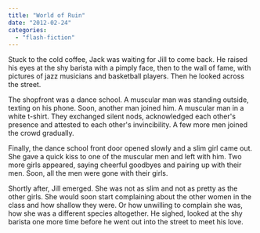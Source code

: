 ```yaml
---
title: "World of Ruin"
date: "2012-02-24"
categories: 
  - "flash-fiction"
---
```


Stuck to the cold coffee, Jack was waiting for Jill to come back. He raised his eyes at the shy barista with a pimply face, then to the wall of fame, with pictures of jazz musicians and basketball players. Then he looked across the street.

The shopfront was a dance school. A muscular man was standing outside, texting on his phone. Soon, another man joined him. A muscular man in a white t-shirt. They exchanged silent nods, acknowledged each other's presence and attested to each other's invincibility. A few more men joined the crowd gradually.

Finally, the dance school front door opened slowly and a slim girl came out. She gave a quick kiss to one of the muscular men and left with him. Two more girls appeared, saying cheerful goodbyes and pairing up with their men. Soon, all the men were gone with their girls.

Shortly after, Jill emerged. She was not as slim and not as pretty as the other girls. She would soon start complaining about the other women in the class and how shallow they were. Or how unwilling to complain she was, how she was a different species altogether. He sighed, looked at the shy barista one more time before he went out into the street to meet his love.
